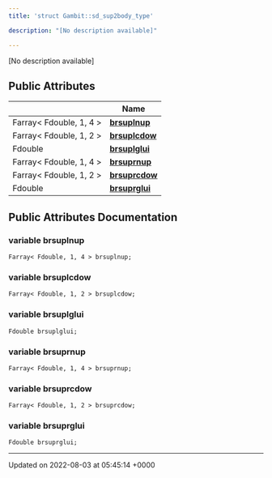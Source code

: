 ```yaml
---
title: 'struct Gambit::sd_sup2body_type'

description: "[No description available]"

---
```









[No description available]

## Public Attributes

|                | Name           |
| -------------- | -------------- |
| Farray< Fdouble, 1, 4 > | **[brsuplnup](/documentation/code/colliderbit/classes/structgambit_1_1sd__sup2body__type/#variable-brsuplnup)**  |
| Farray< Fdouble, 1, 2 > | **[brsuplcdow](/documentation/code/colliderbit/classes/structgambit_1_1sd__sup2body__type/#variable-brsuplcdow)**  |
| Fdouble | **[brsuplglui](/documentation/code/colliderbit/classes/structgambit_1_1sd__sup2body__type/#variable-brsuplglui)**  |
| Farray< Fdouble, 1, 4 > | **[brsuprnup](/documentation/code/colliderbit/classes/structgambit_1_1sd__sup2body__type/#variable-brsuprnup)**  |
| Farray< Fdouble, 1, 2 > | **[brsuprcdow](/documentation/code/colliderbit/classes/structgambit_1_1sd__sup2body__type/#variable-brsuprcdow)**  |
| Fdouble | **[brsuprglui](/documentation/code/colliderbit/classes/structgambit_1_1sd__sup2body__type/#variable-brsuprglui)**  |

## Public Attributes Documentation

### variable brsuplnup

```
Farray< Fdouble, 1, 4 > brsuplnup;
```


### variable brsuplcdow

```
Farray< Fdouble, 1, 2 > brsuplcdow;
```


### variable brsuplglui

```
Fdouble brsuplglui;
```


### variable brsuprnup

```
Farray< Fdouble, 1, 4 > brsuprnup;
```


### variable brsuprcdow

```
Farray< Fdouble, 1, 2 > brsuprcdow;
```


### variable brsuprglui

```
Fdouble brsuprglui;
```


-------------------------------

Updated on 2022-08-03 at 05:45:14 +0000